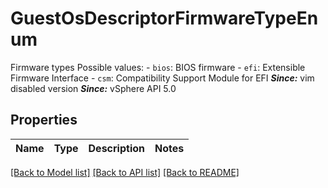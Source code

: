 # GuestOsDescriptorFirmwareTypeEnum

Firmware types  Possible values: - `bios`: BIOS firmware - `efi`: Extensible Firmware Interface - `csm`: Compatibility Support Module for EFI      ***Since:*** vim disabled version  ***Since:*** vSphere API 5.0 

## Properties
Name | Type | Description | Notes
------------ | ------------- | ------------- | -------------

[[Back to Model list]](../README.md#documentation-for-models) [[Back to API list]](../README.md#documentation-for-api-endpoints) [[Back to README]](../README.md)


